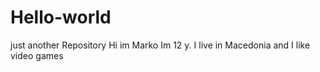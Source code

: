 # Hello-world
just another Repository
Hi im Marko Im 12 y. I live in Macedonia and I like video games
